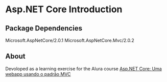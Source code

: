 Asp.NET Core Introduction
=========================

Package Dependencies
--------------------

Microsoft.AspNetCore/2.0.1
Microsoft.AspNetCore.Mvc/2.0.2

About
-----

Devoloped as a learning exercise for the Alura course [Asp.NET Core: Uma webapp usando o padrão MVC](https://cursos.alura.com.br/course/introducao-ao-mvc-com-asp-net-core)